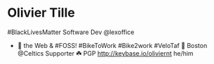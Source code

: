 # Olivier Tille

#BlackLivesMatter
Software Dev @lexoffice
 - 💓 the Web & #FOSS! 
#BikeToWork #Bike2work #VeloTaf 🚵
Boston @Celtics Supporter ☘️
PGP http://keybase.io/oliviernt
he/him
